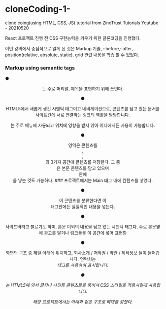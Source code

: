 # cloneCoding-1-
clone coing(using HTML, CSS, JS) tutorial from ZinoTrust Tutorials Youtube - 20210520

React 프로젝트 진행 전 CSS 구현능력을 키우기 위한 클론코딩을 진행했다.

이번 강의에서 중점적으로 알게 된 것은 Markup 기술, ::before,::after, position(relative, absolute, static), grid 관련 내용을 학습 할 수 있었다.

### Markup using semantic tags

● <header>
<header>는 주로 머리말, 제목을 표현하기 위해 쓰인다.
  
● <nav>
HTML5에서 새롭게 생긴 시맨틱 태그이고 네비게이션으로, 콘텐츠를 담고 있는 문서를 사이트간에 서로 연결하는 링크의 역활을 담당합니다. 
<nav>는 주로 메뉴에 사용되고 위치에 영향을 받지 않아 어디에서든 사용이 가능합니다. 

● <section>
<body>영역은 콘텐츠를 <Header>,<section>,<footer>의 3가지 공간에 콘텐츠를 저장한다. 그 중 <section>은 본문 콘텐츠를 담고 있으며 <section>안에 <section>을 넣는 것도 가능하다.
### 프로젝트에서는 Main 태그 내에 컨텐츠를 넣었다.
  
● <article>
<section>이 콘텐츠를 분류한다면 이 <article>태그안에는 실질적인 내용을 넣는다.
  
● <aside>
사이드바라고 불르기도 하며, 본문 이외의 내용을 담고 있는 시맨틱 태그다,  주로 본문옆에 광고를 달거나 링크들을 이 공간에 넣어 표현함
  
● <footer>
화면의 구조 중 제일 아래에 위치하고, 회사소개 / 저작권 / 약관 / 제작정보 들이 들어갑니다. 연락처는 <address>태그를 사용하여 표시합니다.
    
● <div>
<div>는 HTML5에 와서 글자나 사진등 콘텐츠들을 묶어서 CSS 스타일을 적용시킬때 사용합니다. 

  
해당 프로젝트에서는 아래와 같은 구조로 뼈대를 갖췄다.
  <body>
    <nav>
      <header>
        <section>
        <section>
        <section>
       <footer>
  </body>
  
  

